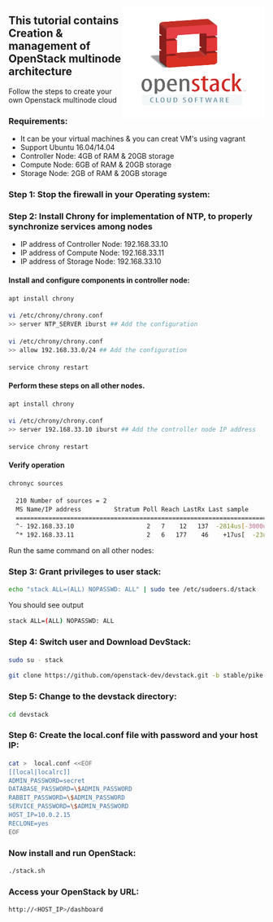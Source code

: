 <a href="https://github.com/Ashwanipal/DOCKER-ELK-stack"><img align="right" width="280" height="220" src="https://github.com/Ashwanipal/Shell-scripts/blob/master/2000px-The_OpenStack_logo.svg.png" /></a>

## This tutorial contains Creation & management of OpenStack multinode architecture 

Follow the steps to create your own Openstack multinode cloud

### Requirements:
   * It can be your virtual machines & you can creat VM's using vagrant
   * Support Ubuntu 16.04/14.04
   * Controller Node: 4GB of RAM & 20GB storage
   * Compute Node: 6GB of RAM & 20GB storage
   * Storage Node: 2GB of RAM & 20GB storage

### Step 1: Stop the firewall in your Operating system:

### Step 2: Install Chrony for implementation of NTP, to properly synchronize services among nodes
  * IP address of Controller Node:  192.168.33.10
  * IP address of Compute Node:     192.168.33.11
  * IP address of Storage Node:     192.168.33.10
#### Install and configure components in controller node:
```sh
apt install chrony

vi /etc/chrony/chrony.conf
>> server NTP_SERVER iburst ## Add the configuration

vi /etc/chrony/chrony.conf
>> allow 192.168.33.0/24 ## Add the configuration

service chrony restart
```
#### Perform these steps on all other nodes.
```sh
apt install chrony

vi /etc/chrony/chrony.conf
>> server 192.168.33.10 iburst ## Add the controller node IP address

service chrony restart
```
#### Verify operation
```sh
chronyc sources

  210 Number of sources = 2
  MS Name/IP address         Stratum Poll Reach LastRx Last sample
  ===============================================================================
  ^- 192.168.33.10                    2   7    12   137  -2814us[-3000us] +/-   43ms
  ^* 192.168.33.11                    2   6   177    46    +17us[  -23us] +/-   68ms
```
Run the same command on all other nodes:

### Step 3: Grant privileges to user stack:
```sh
echo "stack ALL=(ALL) NOPASSWD: ALL" | sudo tee /etc/sudoers.d/stack
```
You should see output
```sh
stack ALL=(ALL) NOPASSWD: ALL
```

### Step 4: Switch user and Download DevStack:

```sh
sudo su - stack
```
```sh
git clone https://github.com/openstack-dev/devstack.git -b stable/pike devstack/
```

### Step 5: Change to the devstack directory:
```sh
cd devstack
```

### Step 6: Create the local.conf file with password and your host IP:
```sh
cat >  local.conf <<EOF
[[local|localrc]]
ADMIN_PASSWORD=secret
DATABASE_PASSWORD=\$ADMIN_PASSWORD
RABBIT_PASSWORD=\$ADMIN_PASSWORD
SERVICE_PASSWORD=\$ADMIN_PASSWORD
HOST_IP=10.0.2.15
RECLONE=yes
EOF
```

### Now install and run OpenStack:
```sh
./stack.sh
```

### Access your OpenStack by  URL:
```sh
http://<HOST_IP>/dashboard
```






